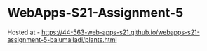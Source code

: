 # WebApps-S21-Assignment-5
Hosted at - https://44-563-web-apps-s21.github.io/webapps-s21-assignment-5-balumalladi/plants.html
